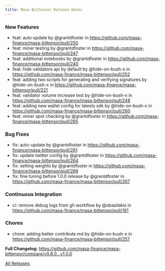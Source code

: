 ```yaml
---
title: Masa Bittensor Release Notes
---
```


<!-- Release notes generated using configuration in .github/release.yml at main -->

### New Features
* feat: auto update by @grantdfoster in https://github.com/masa-finance/masa-bittensor/pull/250
* feat: miner testing by @grantdfoster in https://github.com/masa-finance/masa-bittensor/pull/247
* feat: additional notebooks by @grantdfoster in https://github.com/masa-finance/masa-bittensor/pull/240
* feat: hide validators api by default by @hide-on-bush-x in https://github.com/masa-finance/masa-bittensor/pull/252
* feat: adding two scripts for generating and verifying signatures by @hide-on-bush-x in https://github.com/masa-finance/masa-bittensor/pull/221
* feat: validator volume increase test by @hide-on-bush-x in https://github.com/masa-finance/masa-bittensor/pull/248
* feat: adding new wallet config for latests sdk by @hide-on-bush-x in https://github.com/masa-finance/masa-bittensor/pull/260
* feat: miner spot checking by @grantdfoster in https://github.com/masa-finance/masa-bittensor/pull/265

### Bug Fixes
* fix: auto-update by @grantdfoster in https://github.com/masa-finance/masa-bittensor/pull/261
* fix: update twitter config by @grantdfoster in https://github.com/masa-finance/masa-bittensor/pull/264
* fix: setting weights by @grantdfoster in https://github.com/masa-finance/masa-bittensor/pull/266
* fix: fine tuning before 1.0.0 release by @grantdfoster in https://github.com/masa-finance/masa-bittensor/pull/267

### Continuous Integration
* ci: remove debug logs from gh workflow by @obasilakis in https://github.com/masa-finance/masa-bittensor/pull/161

### Chores
* chore: adding better contribute.md by @hide-on-bush-x in https://github.com/masa-finance/masa-bittensor/pull/257

**Full Changelog**: https://github.com/masa-finance/masa-bittensor/compare/v0.8.0...v1.0.0

[All Releases](https://github.com/masa-finance/masa-bittensor/releases)
